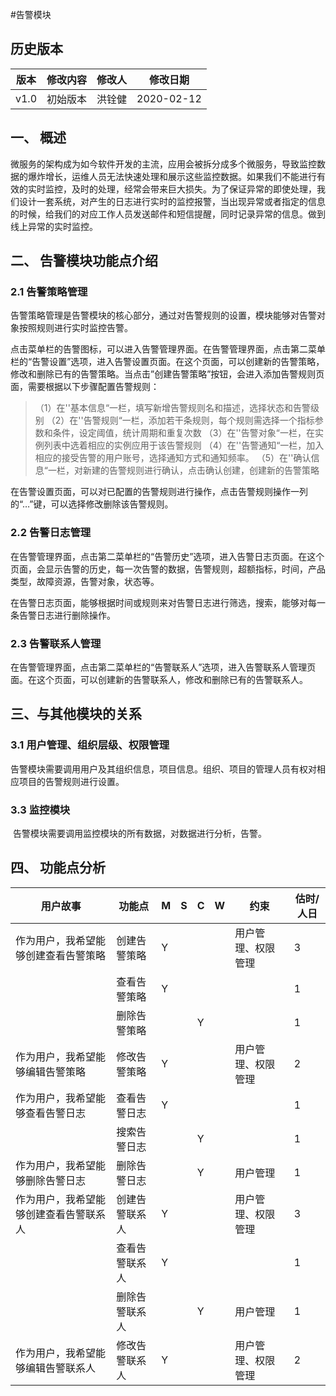 #告警模块

## 历史版本
| 版本 | 修改内容 | 修改人 | 修改日期   |
| ---- | -------- | ------ | ---------- |
| v1.0 | 初始版本 | 洪铨健 | 2020-02-12 |



## 一、	概述

​	微服务的架构成为如今软件开发的主流，应用会被拆分成多个微服务，导致监控数据的爆炸增长，运维人员无法快速处理和展示这些监控数据。如果我们不能进行有效的实时监控，及时的处理，经常会带来巨大损失。为了保证异常的即使处理，我们设计一套系统，对产生的日志进行实时的监控报警，当出现异常或者指定的信息的时候，给我们的对应工作人员发送邮件和短信提醒，同时记录异常的信息。做到线上异常的实时监控。




## 二、	告警模块功能点介绍
### 2.1	告警策略管理

​	告警策略管理是告警模块的核心部分，通过对告警规则的设置，模块能够对告警对象按照规则进行实时监控告警。

​	点击菜单栏的告警图标，可以进入告警管理界面。在告警管理界面，点击第二菜单栏的“告警设置”选项，进入告警设置页面。在这个页面，可以创建新的告警策略，修改和删除已有的告警策略。当点击”创建告警策略”按钮，会进入添加告警规则页面，需要根据以下步骤配置告警规则：

>（1）在''基本信息“一栏，填写新增告警规则名和描述，选择状态和告警级别
>（2）在''告警规则“一栏，添加若干条规则，每个规则需选择一个指标参数和条件，设定阈值，统计周期和重复次数
>（3）在''告警对象“一栏，在实例列表中选着相应的实例应用于该告警规则
>（4）在''告警通知“一栏，加入相应的接受告警的用户账号，选择通知方式和通知频率。
>（5）在''确认信息“一栏，对新建的告警规则进行确认，点击确认创建，创建新的告警策略

​	在告警设置页面，可以对已配置的告警规则进行操作，点击告警规则操作一列的“…”键，可以选择修改删除该告警规则。

### 2.2	告警日志管理

​	在告警管理界面，点击第二菜单栏的“告警历史”选项，进入告警日志页面。在这个页面，会显示告警的历史，每一次告警的数据，告警规则，超额指标，时间，产品类型，故障资源，告警对象，状态等。

​	在告警日志页面，能够根据时间或规则来对告警日志进行筛选，搜索，能够对每一条告警日志进行删除操作。

### 2.3	告警联系人管理
​	在告警管理界面，点击第二菜单栏的“告警联系人”选项，进入告警联系人管理页面。在这个页面，可以创建新的告警联系人，修改和删除已有的告警联系人。



## 三、与其他模块的关系

### 3.1	用户管理、组织层级、权限管理
​	告警模块需要调用用户及其组织信息，项目信息。组织、项目的管理人员有权对相应项目的告警规则进行设置。



### 3.3	监控模块

​	告警模块需要调用监控模块的所有数据，对数据进行分析，告警。



## 四、	功能点分析
| 用户故事                               | 功能点         | M    | S    | C    | W    | 约束               | 估时/人日 |
| -------------------------------------- | -------------- | ---- | ---- | ---- | ---- | ------------------ | --------- |
| 作为用户，我希望能够创建查看告警策略   | 创建告警策略   | Y    |      |      |      | 用户管理、权限管理 | 3         |
|                                        | 查看告警策略   | Y    |      |      |      |                    | 1         |
|                                        | 删除告警策略   |      |      | Y    |      |                    | 1         |
| 作为用户，我希望能够编辑告警策略       | 修改告警策略   | Y    |      |      |      | 用户管理、权限管理 | 2         |
| 作为用户，我希望能够查看告警日志       | 查看告警日志   | Y    |      |      |      |                    | 1         |
|                                        | 搜索告警日志   |      |      | Y    |      |                    | 1         |
| 作为用户，我希望能够删除告警日志       | 删除告警日志   |      |      | Y    |      | 用户管理           | 1         |
| 作为用户，我希望能够创建查看告警联系人 | 创建告警联系人 | Y    |      |      |      | 用户管理、权限管理 | 3         |
|                                        | 查看告警联系人 | Y    |      |      |      |                    | 1         |
|                                        | 删除告警联系人 |      |      | Y    |      | 用户管理           | 1         |
| 作为用户，我希望能够编辑告警联系人     | 修改告警联系人 | Y    |      |      |      | 用户管理、权限管理 | 2         |

